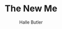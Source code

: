 ---
title: "The New Me"
author: "Halle Butler"
isbn: "0143133608"
isbn13: "9780143133605"
rating: "4"
publisher: "Penguin"
pages: "193"
publishYear: "2019"
read: "2020"
goodreads_id: "36342706"
---